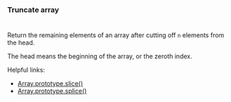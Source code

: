### Truncate array

#

Return the remaining elements of an array after cutting off `n` elements from the head.

The head means the beginning of the array, or the zeroth index.

Helpful links:

- [Array.prototype.slice()](https://developer.mozilla.org/en-US/docs/Web/JavaScript/Reference/Global_Objects/Array/slice)
- [Array.prototype.splice()](https://developer.mozilla.org/en-US/docs/Web/JavaScript/Reference/Global_Objects/Array/splice)
